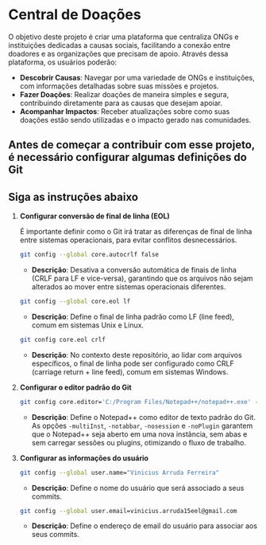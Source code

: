 # Central de Doações

O objetivo deste projeto é criar uma plataforma que centraliza ONGs e instituições dedicadas a causas sociais, facilitando a conexão entre doadores e as organizações que precisam de apoio. Através dessa plataforma, os usuários poderão:

* **Descobrir Causas**: Navegar por uma variedade de ONGs e instituições, com informações detalhadas sobre suas missões e projetos.
* **Fazer Doações**: Realizar doações de maneira simples e segura, contribuindo diretamente para as causas que desejam apoiar.
* **Acompanhar Impactos**: Receber atualizações sobre como suas doações estão sendo utilizadas e o impacto gerado nas comunidades.

## Antes de começar a contribuir com esse projeto, é necessário configurar algumas definições do Git

## Siga as instruções abaixo

1. **Configurar conversão de final de linha (EOL)**

   É importante definir como o Git irá tratar as diferenças de final de linha entre sistemas operacionais, para evitar conflitos desnecessários.

   ```bash
   git config --global core.autocrlf false
   ```
    - **Descrição**: Desativa a conversão automática de finais de linha (CRLF para LF e vice-versa), garantindo que os arquivos não sejam alterados ao mover entre sistemas operacionais diferentes.

   ```bash
   git config --global core.eol lf
   ```
    - **Descrição**: Define o final de linha padrão como LF (line feed), comum em sistemas Unix e Linux.

   ```bash
   git config core.eol crlf
   ```
    - **Descrição**: No contexto deste repositório, ao lidar com arquivos específicos, o final de linha pode ser configurado como CRLF (carriage return + line feed), comum em sistemas Windows.

2. **Configurar o editor padrão do Git**

   ```bash
   git config core.editor='C:/Program Files/Notepad++/notepad++.exe' -multiInst -notabbar -nosession -noPlugin
   ```
    - **Descrição**: Define o Notepad++ como editor de texto padrão do Git. As opções `-multiInst`, `-notabbar`, `-nosession` e `-noPlugin` garantem que o Notepad++ seja aberto em uma nova instância, sem abas e sem carregar sessões ou plugins, otimizando o fluxo de trabalho.


3. **Configurar as informações do usuário**

   ```bash
   git config --global user.name="Vinicius Arruda Ferreira"
   ```
    - **Descrição**: Define o nome do usuário que será associado a seus commits.

   ```bash
   git config --global user.email=vinicius.arruda15eel@gmail.com
   ```
    - **Descrição**: Define o endereço de email do usuário para associar aos seus commits.
